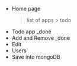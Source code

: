 * Home page
    > list of apps
        > todo
* Todo app _done
* Add and Remove _done
* Edit
* Users
* Save into mongoDB